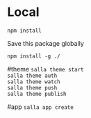 # Local

```npm install```


Save this package globally   

```npm install -g ./ ```    

#theme
``` salla theme start ```  
``` salla theme auth ```  
``` salla theme watch ```  
``` salla theme push ```  
``` salla theme publish ```  

    
#app
``` salla app create ```   


